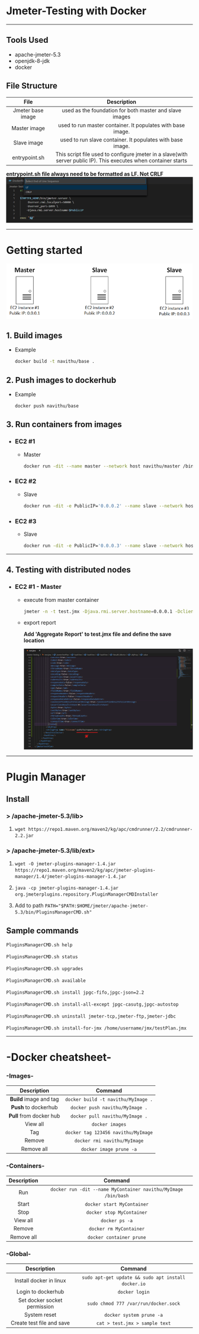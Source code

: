 # Jmeter-Testing with Docker

---

## Tools Used

- apache-jmeter-5.3
- openjdk-8-jdk
- docker

## File Structure

|       File        |                                                   Description                                                    |
| :---------------: | :--------------------------------------------------------------------------------------------------------------: |
| Jmeter base image |                             used as the foundation for both master and slave images                              |
|   Master image    |                           used to run master container. It populates with base image.                            |
|    Slave image    |                            used to run slave container. It populates with base image.                            |
|   entrypoint.sh   | This script file used to configure jmeter in a slave(with server public IP). This executes when container starts |

**entrypoint.sh file always need to be formatted as LF. Not CRLF**
![note](https://raw.githubusercontent.com/NavithuSriyananda/Jmeter-Testing/master/note.png)

---

# Getting started

![EC2 Instances](https://raw.githubusercontent.com/NavithuSriyananda/Jmeter-Testing/master/Architecture.png)

## 1. Build images

- Example
  ```bash
  docker build -t navithu/base .
  ```

## 2. Push images to dockerhub

- Example
  ```bash
  docker push navithu/base
  ```

## 3. Run containers from images

- ### EC2 #1

  - Master

    ```bash
    docker run -dit --name master --network host navithu/master /bin/bash
    ```

- ### EC2 #2

  - Slave

    ```bash
    docker run -dit -e PublicIP='0.0.0.2' --name slave --network host navithu/slave /bin/bash
    ```

- ### EC2 #3

  - Slave

    ```bash
    docker run -dit -e PublicIP='0.0.0.3' --name slave --network host navithu/slave /bin/bash
    ```

---

## 4. Testing with distributed nodes

- ### EC2 #1 - Master

  - execute from master container

    ```bash
    jmeter -n -t test.jmx -Djava.rmi.server.hostname=0.0.0.1 -Dclient.rmi.localport=60000 -R0.0.0.2,0.0.0.3
    ```

  - export report

    **Add 'Aggregate Report' to test.jmx file and define the save location**

    ![Export-the-report](https://raw.githubusercontent.com/NavithuSriyananda/Jmeter-Testing/master/reportExport.png)

---

# Plugin Manager

## Install

### > /apache-jmeter-5.3/lib>

1. `wget https://repo1.maven.org/maven2/kg/apc/cmdrunner/2.2/cmdrunner-2.2.jar`

### > /apache-jmeter-5.3/lib/ext>

1. `wget -O jmeter-plugins-manager-1.4.jar https://repo1.maven.org/maven2/kg/apc/jmeter-plugins-manager/1.4/jmeter-plugins-manager-1.4.jar`

2. `java -cp jmeter-plugins-manager-1.4.jar org.jmeterplugins.repository.PluginManagerCMDInstaller`

3. Add to path `PATH="$PATH:$HOME/jmeter/apache-jmeter-5.3/bin/PluginsManagerCMD.sh"`

## Sample commands

```
PluginsManagerCMD.sh help

PluginsManagerCMD.sh status

PluginsManagerCMD.sh upgrades

PluginsManagerCMD.sh available

PluginsManagerCMD.sh install jpgc-fifo,jpgc-json=2.2

PluginsManagerCMD.sh install-all-except jpgc-casutg,jpgc-autostop

PluginsManagerCMD.sh uninstall jmeter-tcp,jmeter-ftp,jmeter-jdbc

PluginsManagerCMD.sh install-for-jmx /home/username/jmx/testPlan.jmx
```

---

# -Docker cheatsheet-

### -Images-

|       Description        |               Command               |
| :----------------------: | :---------------------------------: |
| **Build** image and tag  | `docker build -t navithu/MyImage .` |
|  **Push** to dockerhub   |   `docker push navithu/MyImage .`   |
| **Pull** from docker hub |   `docker pull navithu/MyImage .`   |
|         View all         |           `docker images`           |
|           Tag            | `docker tag 123456 navithu/MyImage` |
|          Remove          |    `docker rmi navithu/MyImage`     |
|        Remove all        |       `docker image prune -a`       |

### -Containers-

| Description |                            Command                             |
| :---------: | :------------------------------------------------------------: |
|     Run     | `docker run -dit --name MyContainer navithu/MyImage /bin/bash` |
|    Start    |                   `docker start MyContainer`                   |
|    Stop     |                   `docker stop MyContainer`                    |
|  View all   |                         `docker ps -a`                         |
|   Remove    |                    `docker rm MyContainer`                     |
| Remove all  |                    `docker container prune`                    |

### -Global-

|         Description          |                       Command                       |
| :--------------------------: | :-------------------------------------------------: |
|   Install docker in linux    | `sudo apt-get update && sudo apt install docker.io` |
|      Login to dockerhub      |                   `docker login`                    |
| Set docker socket permission |        `sudo chmod 777 /var/run/docker.sock`        |
|         System reset         |              `docker system prune -a`               |
|  Create test file and save   |           `cat > test.jmx > sample text`            |

